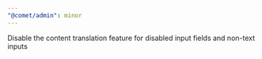 ```yaml
---
"@comet/admin": minor
---
```


Disable the content translation feature for disabled input fields and non-text inputs
